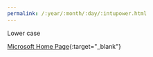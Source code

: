 ```yaml
---
permalink: /:year/:month/:day/:intupower.html
---
```


Lower case

[Microsoft Home Page](https://www.microsoft.com){:target="_blank"}

